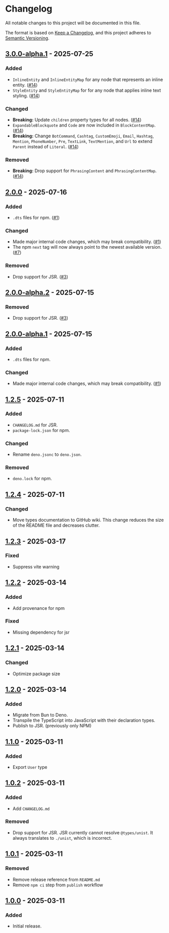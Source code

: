 # Changelog

All notable changes to this project will be documented in this file.

The format is based on [Keep a Changelog](https://keepachangelog.com/en/1.1.0/),
and this project adheres to
[Semantic Versioning](https://semver.org/spec/v2.0.0.html).

## [3.0.0-alpha.1] - 2025-07-25

### Added

- `InlineEntity` and `InlineEntityMap` for any node that represents an inline entity. ([#14])
- `StyleEntity` and `StyleEntityMap` for for any node that applies inline text styling. ([#14])

### Changed

- **Breaking:** Update `children` property types for all nodes. ([#14])
- `ExpandableBlockquote` and `Code` are now included in `BlockContentMap`. ([#14])
- **Breaking:** Change `BotCommand`, `Cashtag`, `CustomEmoji`, `Email`, `Hashtag`, `Mention`, `PhoneNumber`, `Pre`, `TextLink`, `TextMention`, and `Url` to extend `Parent` instead of `Literal`. ([#14])

### Removed

- **Breaking:** Drop support for `PhrasingContent` and `PhrasingContentMap`. ([#14])

## [2.0.0] - 2025-07-16

### Added

- `.dts` files for npm. ([#1])

### Changed

- Made major internal code changes, which may break compatibility. ([#1])
- The npm `next` tag will now always point to the newest available version.
  ([#7])

### Removed

- Drop support for JSR. ([#3])

## [2.0.0-alpha.2] - 2025-07-15

### Removed

- Drop support for JSR. ([#3])

## [2.0.0-alpha.1] - 2025-07-15

### Added

- `.dts` files for npm.

### Changed

- Made major internal code changes, which may break compatibility. ([#1])

## [1.2.5] - 2025-07-11

### Added

- `CHANGELOG.md` for JSR.
- `package-lock.json` for npm.

### Changed

- Rename `deno.jsonc` to `deno.json`.

### Removed

- `deno.lock` for npm.

## [1.2.4] - 2025-07-11

### Changed

- Move types documentation to GitHub wiki. This change reduces the size of the
  README file and decreases clutter.

## [1.2.3] - 2025-03-17

### Fixed

- Suppress vite warning

## [1.2.2] - 2025-03-14

### Added

- Add provenance for npm

### Fixed

- Missing dependency for jsr

## [1.2.1] - 2025-03-14

### Changed

- Optimize package size

## [1.2.0] - 2025-03-14

### Added

- Migrate from Bun to Deno.
- Transpile the TypeScript into JavaScript with their declaration types.
- Publish to JSR. (previously only NPM)

## [1.1.0] - 2025-03-11

### Added

- Export `User` type

## [1.0.2] - 2025-03-11

### Added

- Add `CHANGELOG.md`

### Removed

- Drop support for JSR. JSR currently cannot resolve `@types/unist`. It always
  translates to `./unist`, which is incorrect.

## [1.0.1] - 2025-03-11

### Removed

- Remove release reference from `README.md`
- Remove `npm ci` step from `publish` workflow

## [1.0.0] - 2025-03-11

### Added

- Initial release.

[3.0.0-alpha.1]: https://github.com/tgast-ecosystem/tgast/compare/v2.0.0...v3.0.0-alpha.1
[2.0.0]: https://github.com/tgast-ecosystem/tgast/compare/v1.2.5...v2.0.0
[2.0.0-alpha.2]: https://github.com/tgast-ecosystem/tgast/compare/v2.0.0-alpha.1...v2.0.0-alpha.2
[2.0.0-alpha.1]: https://github.com/tgast-ecosystem/tgast/compare/v1.2.5...v2.0.0-alpha.1
[1.2.5]: https://github.com/tgast-ecosystem/tgast/compare/v1.2.4...v1.2.5
[1.2.4]: https://github.com/tgast-ecosystem/tgast/compare/v1.2.3...v1.2.4
[1.2.3]: https://github.com/tgast-ecosystem/tgast/compare/v1.2.2...v1.2.3
[1.2.2]: https://github.com/tgast-ecosystem/tgast/compare/v1.2.1...v1.2.2
[1.2.1]: https://github.com/tgast-ecosystem/tgast/compare/v1.2.0...v1.2.1
[1.2.0]: https://github.com/tgast-ecosystem/tgast/compare/v1.1.0...v1.2.0
[1.1.0]: https://github.com/tgast-ecosystem/tgast/compare/v1.0.2...v1.1.0
[1.0.2]: https://github.com/tgast-ecosystem/tgast/compare/v1.0.1...v1.0.2
[1.0.1]: https://github.com/tgast-ecosystem/tgast/compare/v1.0.0...v1.0.1
[1.0.0]: https://github.com/tgast-ecosystem/tgast/releases/tag/v1.0.0
[#1]: https://github.com/tgast-ecosystem/tgast/pull/1
[#3]: https://github.com/tgast-ecosystem/tgast/pull/3
[#7]: https://github.com/tgast-ecosystem/tgast/pull/7
[#14]: https://github.com/tgast-ecosystem/tgast/pull/14
